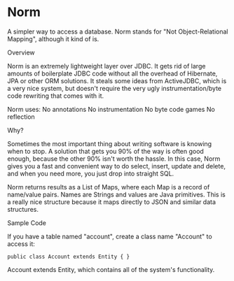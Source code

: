 Norm
====

A simpler way to access a database. Norm stands for "Not Object-Relational Mapping", although it kind of is.

Overview

Norm is an extremely lightweight layer over JDBC. It gets rid of large amounts of boilerplate JDBC code
without all the overhead of Hibernate, JPA or other ORM solutions. It steals some ideas from
ActiveJDBC, which is a very nice system, but doesn't require the very ugly instrumentation/byte code
rewriting that comes with it.

Norm uses:
No annotations
No instrumentation
No byte code games
No reflection

Why?

Sometimes the most important thing about writing software is knowing when to stop. A solution that gets
you 90% of the way is often good enough, because the other 90% isn't worth the hassle. In this case, 
Norm gives you a fast and convenient way to do select, insert, update and delete, and when you need
more, you just drop into straight SQL.

Norm returns results as a List of Maps, where each Map is a record of name/value pairs. Names are Strings 
and values are Java primitives. This is a really nice structure because it maps directly to JSON and
similar data structures.

Sample Code

If you have a table named "account", create a class name "Account" to access it:

`
public class Account extends Entity {
}  
`
   
Account extends Entity, which contains all of the system's functionality.

